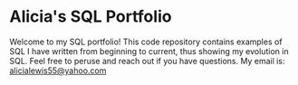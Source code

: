 # Alicia's SQL Portfolio

Welcome to my SQL portfolio! This code repository contains examples of SQL I have written from beginning to current, thus showing my evolution in SQL. Feel free to peruse and reach out if you have questions. My email is: alicialewis55@yahoo.com
